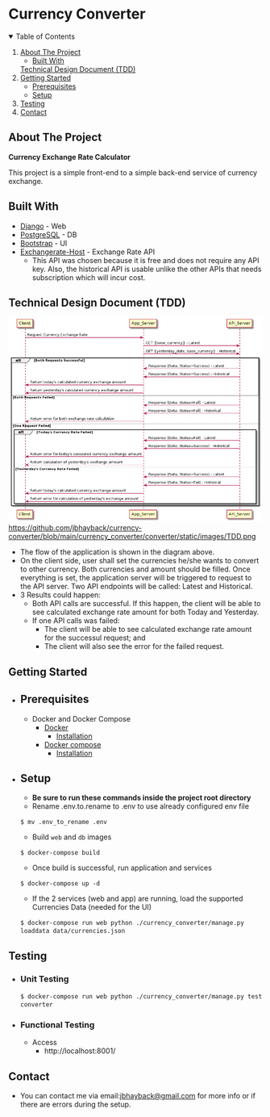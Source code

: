 # Currency Converter

<!-- TABLE OF CONTENTS -->
<details open="open">
  <summary>Table of Contents</summary>
  <ol>
    <li>
      <a href="#about-the-project">About The Project</a>
      <ul>
        <li><a href="#built-with">Built With</a></li>
      </ul>
      <a href="#technical-design-document">Technical Design Document (TDD)</a>
    </li>
    <li>
      <a href="#getting-started">Getting Started</a>
      <ul>
        <li><a href="#prerequisites">Prerequisites</a></li>
        <li><a href="#setup">Setup</a></li>
      </ul>
    </li>
    <li><a href="#testing">Testing</a></li>
    <li><a href="#contact">Contact</a></li>
  </ol>
</details>


## __About The Project__

**Currency Exchange Rate Calculator**

This project is a simple front-end to a simple back-end service of currency exchange.

## Built With
* [Django](https://www.djangoproject.com/) - Web
* [PostgreSQL](https://www.postgresql.org/) - DB
* [Bootstrap](https://getbootstrap.com/) - UI
* [Exchangerate-Host](https://exchangerate.host/#/#docs) - Exchange Rate API
    - This API was chosen because it is free and does not require any API key. Also, the historical API is usable unlike the other APIs that needs subscription which will incur cost.


## __Technical Design Document (TDD)__
 ![tdd-diagram](https://github.com/jbhayback/currency-converter/blob/main/currency_converter/converter/static/images/tdd.png)
 https://github.com/jbhayback/currency-converter/blob/main/currency_converter/converter/static/images/TDD.png
 - The flow of the application is shown in the diagram above.
 - On the client side, user shall set the currencies he/she wants to convert to other currency. Both currencies and amount should be filled. Once everything is set, the application server will be triggered to request to the API server. Two API endpoints will be called: Latest and Historical.
 - 3 Results could happen:
    * Both API calls are successful. If this happen, the client will be able to see calculated exchange rate amount for both Today and Yesterday.
    * If one API calls was failed:
        - The client will be able to see calculated exchange rate amount for the successul request; and
        - The client will also see the error for the failed request.


## __Getting Started__
- ## Prerequisites
  - Docker and Docker Compose
    * [Docker](https://www.docker.com/)
      * [Installation](https://docs.docker.com/engine/install/)
    * [Docker compose](https://docs.docker.com/compose/)
      * [Installation](https://docs.docker.com/compose/install/)

- ## Setup
    - __Be sure to run these commands inside the project root directory__
    - Rename .env.to.rename to .env to use already configured env file
    ```
    $ mv .env_to_rename .env
    ```
    - Build `web` and `db` images
    ```
    $ docker-compose build
    ```
    - Once build is successful, run application and services
    ```
    $ docker-compose up -d
    ```
    - If the 2 services (web and app) are running, load the supported Currencies Data (needed for the UI)
    ```
    $ docker-compose run web python ./currency_converter/manage.py loaddata data/currencies.json
    ```

 ## Testing
 - ### Unit Testing
    ```
    $ docker-compose run web python ./currency_converter/manage.py test converter
    ```
- ### Functional Testing
    - Access
        * http://localhost:8001/

 ## Contact
- You can contact me via email:jbhayback@gmail.com for more info or if there are errors during the setup.
